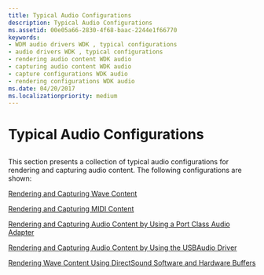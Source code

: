 ```yaml
---
title: Typical Audio Configurations
description: Typical Audio Configurations
ms.assetid: 00e05a66-2830-4f68-baac-2244e1f66770
keywords:
- WDM audio drivers WDK , typical configurations
- audio drivers WDK , typical configurations
- rendering audio content WDK audio
- capturing audio content WDK audio
- capture configurations WDK audio
- rendering configurations WDK audio
ms.date: 04/20/2017
ms.localizationpriority: medium
---
```


# Typical Audio Configurations


## <span id="typical_audio_configurations"></span><span id="TYPICAL_AUDIO_CONFIGURATIONS"></span>


This section presents a collection of typical audio configurations for rendering and capturing audio content. The following configurations are shown:

[Rendering and Capturing Wave Content](rendering-and-capturing-wave-content.md)

[Rendering and Capturing MIDI Content](rendering-and-capturing-midi-content.md)

[Rendering and Capturing Audio Content by Using a Port Class Audio Adapter](rendering-and-capturing-audio-content-by-using-a-port-class-audio-adap.md)

[Rendering and Capturing Audio Content by Using the USBAudio Driver](rendering-and-capturing-audio-content-by-using-the-usbaudio-driver.md)

[Rendering Wave Content Using DirectSound Software and Hardware Buffers](rendering-wave-content-using-directsound-software-and-hardware-buffers.md)

 

 




